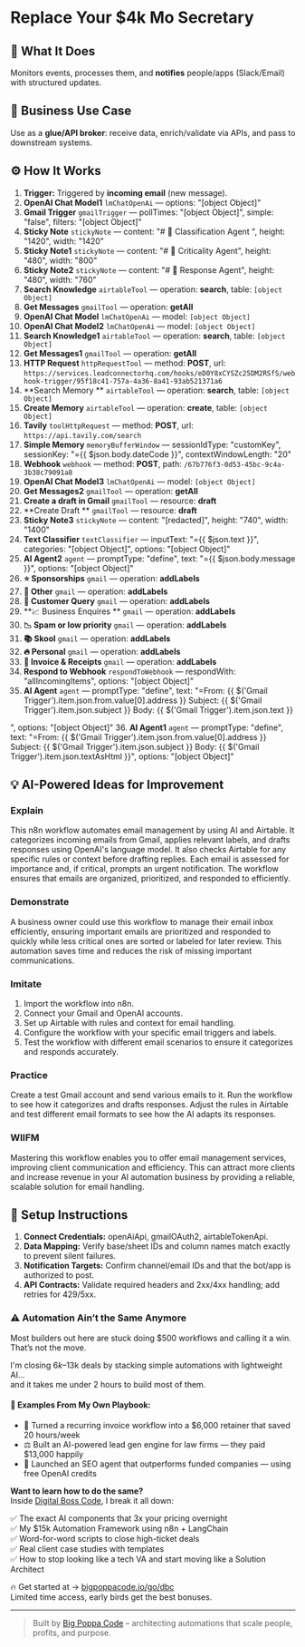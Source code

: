 # Replace Your $4k Mo Secretary
## 🚀 What It Does
Monitors events, processes them, and **notifies** people/apps (Slack/Email) with structured updates.

## 💼 Business Use Case
Use as a **glue/API broker**: receive data, enrich/validate via APIs, and pass to downstream systems.

## ⚙️ How It Works
1. **Trigger:** Triggered by **incoming email** (new message).
2. **OpenAI Chat Model1** `lmChatOpenAi` — options: "[object Object]"
3. **Gmail Trigger** `gmailTrigger` — pollTimes: "[object Object]", simple: "false", filters: "[object Object]"
4. **Sticky Note** `stickyNote` — content: "# 🤖 Classification Agent
", height: "1420", width: "1420"
5. **Sticky Note1** `stickyNote` — content: "# 🚨 Criticality Agent", height: "480", width: "800"
6. **Sticky Note2** `stickyNote` — content: "# 🤖 Response Agent", height: "480", width: "760"
7. **Search Knowledge** `airtableTool` — operation: **search**, table: `[object Object]`
8. **Get Messages** `gmailTool` — operation: **getAll**
9. **OpenAI Chat Model** `lmChatOpenAi` — model: `[object Object]`
10. **OpenAI Chat Model2** `lmChatOpenAi` — model: `[object Object]`
11. **Search Knowledge1** `airtableTool` — operation: **search**, table: `[object Object]`
12. **Get Messages1** `gmailTool` — operation: **getAll**
13. **HTTP Request** `httpRequestTool` — method: **POST**, url: `https://services.leadconnectorhq.com/hooks/eD0Y8xCYSZc25DM2RSfS/webhook-trigger/95f18c41-757a-4a36-8a41-93ab521371a6`
14. **Search Memory ** `airtableTool` — operation: **search**, table: `[object Object]`
15. **Create Memory** `airtableTool` — operation: **create**, table: `[object Object]`
16. **Tavily** `toolHttpRequest` — method: **POST**, url: `https://api.tavily.com/search`
17. **Simple Memory** `memoryBufferWindow` — sessionIdType: "customKey", sessionKey: "={{ $json.body.dateCode }}", contextWindowLength: "20"
18. **Webhook** `webhook` — method: **POST**, path: `/67b776f3-0d53-45bc-9c4a-3b38c79091a8`
19. **OpenAI Chat Model3** `lmChatOpenAi` — model: `[object Object]`
20. **Get Messages2** `gmailTool` — operation: **getAll**
21. **Create a draft in Gmail** `gmailTool` — resource: **draft**
22. **Create Draft ** `gmailTool` — resource: **draft**
23. **Sticky Note3** `stickyNote` — content: "[redacted]", height: "740", width: "1400"
24. **Text Classifier** `textClassifier` — inputText: "={{ $json.text }}", categories: "[object Object]", options: "[object Object]"
25. **AI Agent2** `agent` — promptType: "define", text: "={{ $json.body.message }}", options: "[object Object]"
26. **⭐️ Sponsorships** `gmail` — operation: **addLabels**
27. **👀 Other** `gmail` — operation: **addLabels**
28. **👋 Customer Query** `gmail` — operation: **addLabels**
29. **📈 Business Enquires ** `gmail` — operation: **addLabels**
30. **📉 Spam or low priority** `gmail` — operation: **addLabels**
31. **📚 Skool** `gmail` — operation: **addLabels**
32. **🔥 Personal** `gmail` — operation: **addLabels**
33. **🧾 Invoice & Receipts** `gmail` — operation: **addLabels**
34. **Respond to Webhook** `respondToWebhook` — respondWith: "allIncomingItems", options: "[object Object]"
35. **AI Agent** `agent` — promptType: "define", text: "=From: {{ $('Gmail Trigger').item.json.from.value[0].address }}
Subject: {{ $('Gmail Trigger').item.json.subject }}
Body: {{ $('Gmail Trigger').item.json.text }}

", options: "[object Object]"
36. **AI Agent1** `agent` — promptType: "define", text: "=From: {{ $('Gmail Trigger').item.json.from.value[0].address }}
Subject: {{ $('Gmail Trigger').item.json.subject }}
Body: {{ $('Gmail Trigger').item.json.textAsHtml }}", options: "[object Object]"

## 💡 AI-Powered Ideas for Improvement
### Explain
This n8n workflow automates email management by using AI and Airtable. It categorizes incoming emails from Gmail, applies relevant labels, and drafts responses using OpenAI's language model. It also checks Airtable for any specific rules or context before drafting replies. Each email is assessed for importance and, if critical, prompts an urgent notification. The workflow ensures that emails are organized, prioritized, and responded to efficiently.

### Demonstrate
A business owner could use this workflow to manage their email inbox efficiently, ensuring important emails are prioritized and responded to quickly while less critical ones are sorted or labeled for later review. This automation saves time and reduces the risk of missing important communications.

### Imitate
1. Import the workflow into n8n.
2. Connect your Gmail and OpenAI accounts.
3. Set up Airtable with rules and context for email handling.
4. Configure the workflow with your specific email triggers and labels.
5. Test the workflow with different email scenarios to ensure it categorizes and responds accurately.

### Practice
Create a test Gmail account and send various emails to it. Run the workflow to see how it categorizes and drafts responses. Adjust the rules in Airtable and test different email formats to see how the AI adapts its responses.

### WIIFM
Mastering this workflow enables you to offer email management services, improving client communication and efficiency. This can attract more clients and increase revenue in your AI automation business by providing a reliable, scalable solution for email handling.

## 🔧 Setup Instructions
1. **Connect Credentials:** openAiApi, gmailOAuth2, airtableTokenApi.
2. **Data Mapping:** Verify base/sheet IDs and column names match exactly to prevent silent failures.
3. **Notification Targets:** Confirm channel/email IDs and that the bot/app is authorized to post.
4. **API Contracts:** Validate required headers and 2xx/4xx handling; add retries for 429/5xx.

### ⚠️ Automation Ain’t the Same Anymore

Most builders out here are stuck doing $500 workflows and calling it a win.  
That’s not the move.  

I'm closing $6k–$13k deals by stacking simple automations with lightweight AI...  
and it takes me under 2 hours to build most of them.

#### 🧠 Examples From My Own Playbook:
- 🔁 Turned a recurring invoice workflow into a $6,000 retainer that saved 20 hours/week  
- ⚖️ Built an AI-powered lead gen engine for law firms — they paid $13,000 happily  
- 🚀 Launched an SEO agent that outperforms funded companies — using free OpenAI credits  

**Want to learn how to do the same?**  
Inside [Digital Boss Code](https://bigpoppacode.io/go/dbc), I break it all down:

✅ The exact AI components that 3x your pricing overnight  
✅ My $15k Automation Framework using n8n + LangChain  
✅ Word-for-word scripts to close high-ticket deals  
✅ Real client case studies with templates  
✅ How to stop looking like a tech VA and start moving like a Solution Architect  

🔥 Get started at → [bigpoppacode.io/go/dbc](https://bigpoppacode.io/go/dbc)  
Limited time access, early birds get the best bonuses.

---
> Built by [Big Poppa Code](https://bigpoppacode.io) – architecting automations that scale people, profits, and purpose.
